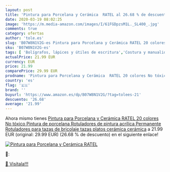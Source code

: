 ```yaml
---
layout: post
title: 'Pintura para Porcelana y Cerámica  RATEL al 26.68 % de descuento'
date: 2020-03-19 08:02:25
image: 'https://m.media-amazon.com/images/I/61FGDpzsM1L._SL400_.jpg'
comments: true
category: ofertas
author: 'tole.es'
slug: 'B07W8N1V2G-es Pintura para Porcelana y Cerámica RATEL 20 colores No...'
sku: 'B07W8N1V2G-es'
tags: [ 'Bolígrafos, lápices y útiles de escritura','Costura y manualidades','Dibujo','Hogar y cocina','Lápices','Marcadores','Materiales de dibujo','Oficina y papelería','Portaminas','Rotuladores y subrayadores','Subrayadores','rotuladores', ]
actualPrice: 21.99 EUR
currency: EUR
price: 21.99
comparePrice: 29.99 EUR
prodname: 'Pintura para Porcelana y Cerámica  RATEL 20 colores No tóxico Pintura de porcelana Rotuladores de pintura acrílica  Permanente Rotuladores para tazas de bricolaje  tazas  platos  cerámica  cerámica'
country: 'es'
flag: '🇪🇸'
brand: ''
buyurl: 'https://www.amazon.es/dp/B07W8N1V2G/?tag=tolees-21'
descuento: '26.68'
average: '21.99'
---
```


Ahora mismo tienes [Pintura para Porcelana y Cerámica  RATEL 20 colores No tóxico Pintura de porcelana Rotuladores de pintura acrílica  Permanente Rotuladores para tazas de bricolaje  tazas  platos  cerámica  cerámica](https://www.amazon.es/dp/B07W8N1V2G/?tag=tolees-21) a 21.99 EUR (original: 29.99 EUR) (26.68 %  de descuento) en el siguiente enlace!

[![Pintura para Porcelana y Cerámica  RATEL](https://m.media-amazon.com/images/I/61FGDpzsM1L._SL400_.jpg)](https://www.amazon.es/dp/B07W8N1V2G/?tag=tolees-21)

🔎:


[🛒 Visítala!!!](https://www.amazon.es/dp/B07W8N1V2G/?tag=tolees-21)
